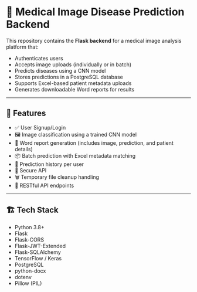 # 🧠 Medical Image Disease Prediction Backend

This repository contains the **Flask backend** for a medical image analysis platform that:
- Authenticates users
- Accepts image uploads (individually or in batch)
- Predicts diseases using a CNN model
- Stores predictions in a PostgreSQL database
- Supports Excel-based patient metadata uploads
- Generates downloadable Word reports for results

---

## 🚀 Features

- ✅ User Signup/Login
- 🖼️ Image classification using a trained CNN model
- 🧾 Word report generation (includes image, prediction, and patient details)
- 📦 Batch prediction with Excel metadata matching
- 🧠 Prediction history per user
- 🔐 Secure API
- 🗑️ Temporary file cleanup handling
- 📡 RESTful API endpoints

---

## 🏗️ Tech Stack

- Python 3.8+
- Flask
- Flask-CORS
- Flask-JWT-Extended
- Flask-SQLAlchemy
- TensorFlow / Keras
- PostgreSQL
- python-docx
- dotenv
- Pillow (PIL)


